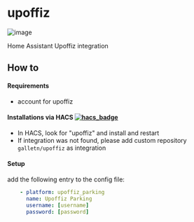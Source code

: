# upoffiz

![image](https://github.com/user-attachments/assets/4b678fa2-676d-4b8e-af3f-76adf4393b07)


Home Assistant Upoffiz integration

## How to

#### Requirements

- account for upoffiz

#### Installations via HACS [![hacs_badge](https://img.shields.io/badge/HACS-Custom-41BDF5.svg)](https://github.com/hacs/integration)

- In HACS, look for "upoffiz" and install and restart
- If integration was not found, please add custom repository `galletn/upoffiz` as integration

#### Setup

add the following entry to the config file:

```yaml
    - platform: upoffiz_parking
      name: Upoffiz Parking
      username: [username]
      password: [password]
```

